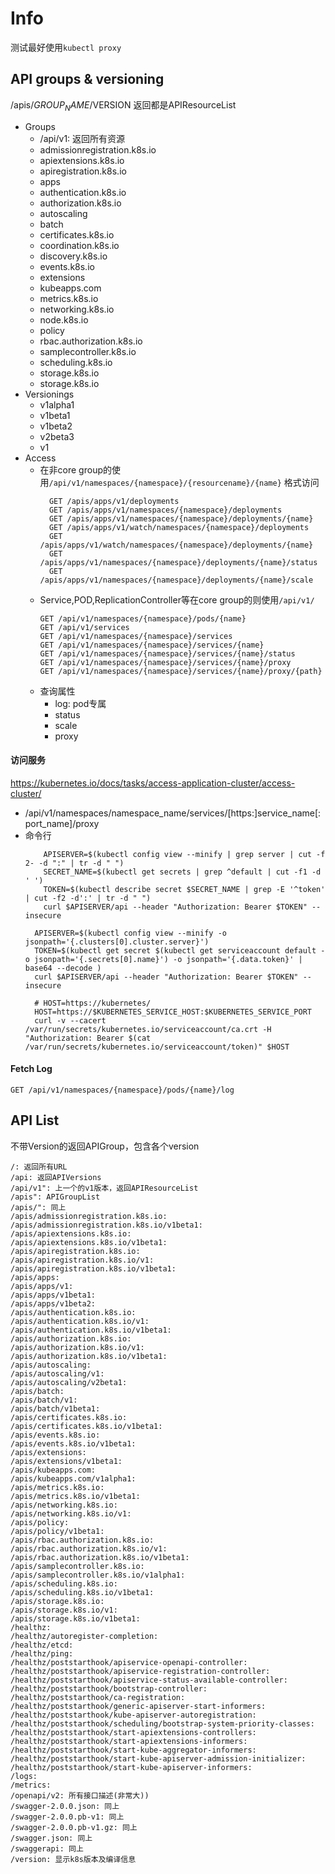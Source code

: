 # Info
测试最好使用`kubectl proxy`
## API groups & versioning
/apis/$GROUP_NAME/$VERSION 返回都是APIResourceList
- Groups
  - /api/v1: 返回所有资源
  - admissionregistration.k8s.io
  - apiextensions.k8s.io
  - apiregistration.k8s.io
  - apps
  - authentication.k8s.io
  - authorization.k8s.io
  - autoscaling
  - batch
  - certificates.k8s.io
  - coordination.k8s.io
  - discovery.k8s.io
  - events.k8s.io
  - extensions
  - kubeapps.com
  - metrics.k8s.io
  - networking.k8s.io
  - node.k8s.io
  - policy
  - rbac.authorization.k8s.io
  - samplecontroller.k8s.io
  - scheduling.k8s.io
  - storage.k8s.io
  - storage.k8s.io	
- Versionings
  - v1alpha1
  - v1beta1
  - v1beta2
  - v2beta3
  - v1
- Access
    - 在非core group的使用`/api/v1/namespaces/{namespace}/{resourcename}/{name}` 格式访问
      ```
        GET /apis/apps/v1/deployments
        GET /apis/apps/v1/namespaces/{namespace}/deployments
        GET /apis/apps/v1/namespaces/{namespace}/deployments/{name}
        GET /apis/apps/v1/watch/namespaces/{namespace}/deployments
        GET /apis/apps/v1/watch/namespaces/{namespace}/deployments/{name}
        GET /apis/apps/v1/namespaces/{namespace}/deployments/{name}/status
        GET /apis/apps/v1/namespaces/{namespace}/deployments/{name}/scale
      ```
    - Service,POD,ReplicationController等在core group的则使用`/api/v1/`
        ```
        GET /api/v1/namespaces/{namespace}/pods/{name}
        GET /api/v1/services
        GET /api/v1/namespaces/{namespace}/services
        GET /api/v1/namespaces/{namespace}/services/{name}
        GET /api/v1/namespaces/{namespace}/services/{name}/status
        GET /api/v1/namespaces/{namespace}/services/{name}/proxy
        GET /api/v1/namespaces/{namespace}/services/{name}/proxy/{path}
        ```
    - 查询属性
      - log: pod专属
      - status
      - scale
      - proxy
#### 访问服务
https://kubernetes.io/docs/tasks/access-application-cluster/access-cluster/
- /api/v1/namespaces/namespace_name/services/[https:]service_name[:port_name]/proxy
- 命令行
  ``` 通过kubectl 获取token
      APISERVER=$(kubectl config view --minify | grep server | cut -f 2- -d ":" | tr -d " ")
      SECRET_NAME=$(kubectl get secrets | grep ^default | cut -f1 -d ' ')
      TOKEN=$(kubectl describe secret $SECRET_NAME | grep -E '^token' | cut -f2 -d':' | tr -d " ")
      curl $APISERVER/api --header "Authorization: Bearer $TOKEN" --insecure
  ```
  ``` 通过kubectl 获取token
    APISERVER=$(kubectl config view --minify -o jsonpath='{.clusters[0].cluster.server}')
    TOKEN=$(kubectl get secret $(kubectl get serviceaccount default -o jsonpath='{.secrets[0].name}') -o jsonpath='{.data.token}' | base64 --decode )
    curl $APISERVER/api --header "Authorization: Bearer $TOKEN" --insecure
  ```
  ``` 通过service account获取token
    # HOST=https://kubernetes/
    HOST=https://$KUBERNETES_SERVICE_HOST:$KUBERNETES_SERVICE_PORT
    curl -v --cacert /var/run/secrets/kubernetes.io/serviceaccount/ca.crt -H "Authorization: Bearer $(cat /var/run/secrets/kubernetes.io/serviceaccount/token)" $HOST
  ```
#### Fetch Log
```
GET /api/v1/namespaces/{namespace}/pods/{name}/log
```
## API List
不带Version的返回APIGroup，包含各个version
```
/: 返回所有URL
/api: 返回APIVersions
/api/v1": 上一个的v1版本，返回APIResourceList
/apis": APIGroupList
/apis/": 同上
/apis/admissionregistration.k8s.io: 
/apis/admissionregistration.k8s.io/v1beta1: 
/apis/apiextensions.k8s.io: 
/apis/apiextensions.k8s.io/v1beta1: 
/apis/apiregistration.k8s.io: 
/apis/apiregistration.k8s.io/v1: 
/apis/apiregistration.k8s.io/v1beta1: 
/apis/apps: 
/apis/apps/v1: 
/apis/apps/v1beta1: 
/apis/apps/v1beta2: 
/apis/authentication.k8s.io: 
/apis/authentication.k8s.io/v1: 
/apis/authentication.k8s.io/v1beta1: 
/apis/authorization.k8s.io: 
/apis/authorization.k8s.io/v1: 
/apis/authorization.k8s.io/v1beta1: 
/apis/autoscaling: 
/apis/autoscaling/v1: 
/apis/autoscaling/v2beta1: 
/apis/batch: 
/apis/batch/v1: 
/apis/batch/v1beta1: 
/apis/certificates.k8s.io: 
/apis/certificates.k8s.io/v1beta1: 
/apis/events.k8s.io: 
/apis/events.k8s.io/v1beta1: 
/apis/extensions: 
/apis/extensions/v1beta1: 
/apis/kubeapps.com: 
/apis/kubeapps.com/v1alpha1: 
/apis/metrics.k8s.io: 
/apis/metrics.k8s.io/v1beta1: 
/apis/networking.k8s.io: 
/apis/networking.k8s.io/v1: 
/apis/policy: 
/apis/policy/v1beta1: 
/apis/rbac.authorization.k8s.io: 
/apis/rbac.authorization.k8s.io/v1: 
/apis/rbac.authorization.k8s.io/v1beta1: 
/apis/samplecontroller.k8s.io: 
/apis/samplecontroller.k8s.io/v1alpha1: 
/apis/scheduling.k8s.io: 
/apis/scheduling.k8s.io/v1beta1: 
/apis/storage.k8s.io: 
/apis/storage.k8s.io/v1: 
/apis/storage.k8s.io/v1beta1: 
/healthz: 
/healthz/autoregister-completion: 
/healthz/etcd: 
/healthz/ping: 
/healthz/poststarthook/apiservice-openapi-controller: 
/healthz/poststarthook/apiservice-registration-controller: 
/healthz/poststarthook/apiservice-status-available-controller: 
/healthz/poststarthook/bootstrap-controller: 
/healthz/poststarthook/ca-registration: 
/healthz/poststarthook/generic-apiserver-start-informers: 
/healthz/poststarthook/kube-apiserver-autoregistration: 
/healthz/poststarthook/scheduling/bootstrap-system-priority-classes: 
/healthz/poststarthook/start-apiextensions-controllers: 
/healthz/poststarthook/start-apiextensions-informers: 
/healthz/poststarthook/start-kube-aggregator-informers: 
/healthz/poststarthook/start-kube-apiserver-admission-initializer: 
/healthz/poststarthook/start-kube-apiserver-informers: 
/logs: 
/metrics: 
/openapi/v2: 所有接口描述(非常大))
/swagger-2.0.0.json: 同上
/swagger-2.0.0.pb-v1: 同上
/swagger-2.0.0.pb-v1.gz: 同上
/swagger.json: 同上
/swaggerapi: 同上
/version: 显示k8s版本及编译信息
```
